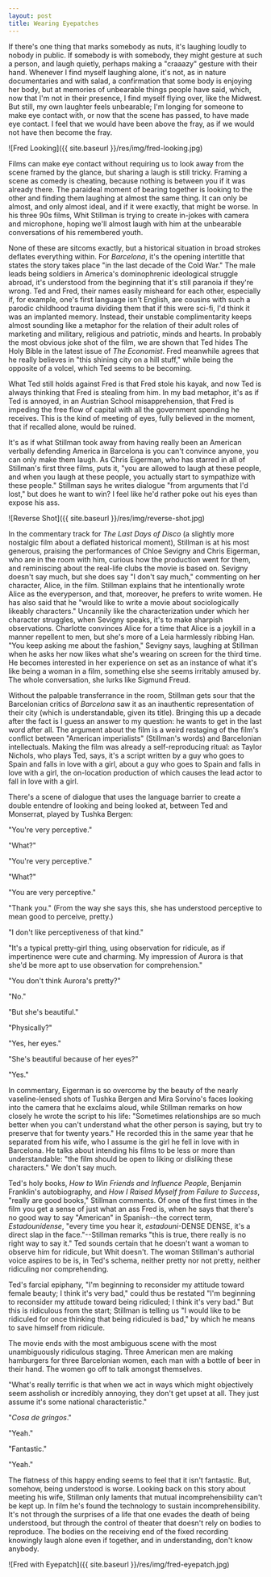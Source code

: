 ```yaml
---
layout: post
title: Wearing Eyepatches
---
```


If there's one thing that marks somebody as nuts, it's laughing loudly to nobody in public. If somebody is with somebody, they might gesture at such a person, and laugh quietly, perhaps making a "craaazy" gesture with their hand. Whenever I find myself laughing alone, it's not, as in nature documentaries and with salad, a confirmation that some body is enjoying her body, but at memories of unbearable things people have said, which, now that I'm not in their presence, I find myself flying over, like the Midwest. But still, my own laughter feels unbearable; I'm longing for someone to make eye contact with, or now that the scene has passed, to have made eye contact. I feel that we would have been above the fray, as if we would not have then become the fray.

![Fred Looking]({{ site.baseurl }}/res/img/fred-looking.jpg)

Films can make eye contact without requiring us to look away from the scene framed by the glance, but sharing a laugh is still tricky. Framing a scene as comedy is cheating, because nothing is between you if it was already there. The paraideal moment of bearing together is looking to the other and finding them laughing at almost the same thing. It can only be almost, and only almost ideal, and if it were exactly, that might be worse. In his three 90s films, Whit Stillman is trying to create in-jokes with camera and microphone, hoping we'll almost laugh with him at the unbearable conversations of his remembered youth.

None of these are sitcoms exactly, but a historical situation in broad strokes deflates everything within. For *Barcelona*, it's the opening intertitle that states the story takes place "in the last decade of the Cold War." The male leads being soldiers in America's dominophrenic ideological struggle abroad, it's understood from the beginning that it's still paranoia if they're wrong. Ted and Fred, their names easily misheard for each other, especially if, for example, one's first language isn't English, are cousins with such a parodic childhood trauma dividing them that if this were sci-fi, I'd think it was an implanted memory. Instead, their unstable complimentarity keeps almost sounding like a metaphor for the relation of their adult roles of marketing and military, religious and patriotic, minds and hearts. In probably the most obvious joke shot of the film, we are shown that Ted hides The Holy Bible in the latest issue of *The Economist*. Fred meanwhile agrees that he really believes in "this shining city on a hill stuff," while being the opposite of a volcel, which Ted seems to be becoming.

What Ted still holds against Fred is that Fred stole his kayak, and now Ted is always thinking that Fred is stealing from him. In my bad metaphor, it's as if Ted is annoyed, in an Austrian School misapprehension, that Fred is impeding the free flow of capital with all the government spending he receives. This is the kind of meeting of eyes, fully believed in the moment, that if recalled alone, would be ruined.

It's as if what Stillman took away from having really been an American verbally defending America in Barcelona is you can't convince anyone, you can only make them laugh. As Chris Eigerman, who has starred in all of Stillman's first three films, puts it, "you are allowed to laugh at these people, and when you laugh at these people, you actually start to sympathize with these people." Stillman says he writes dialogue "from arguments that I'd lost," but does he want to win? I feel like he'd rather poke out his eyes than expose his ass.

![Reverse Shot]({{ site.baseurl }}/res/img/reverse-shot.jpg)

In the commentary track for *The Last Days of Disco* (a slightly more nostalgic film about a deflated historical moment), Stillman is at his most generous, praising the performances of Chloe Sevigny and Chris Eigerman, who are in the room with him, curious how the production went for them, and reminiscing about the real-life clubs the movie is based on. Sevigny doesn't say much, but she does say "I don't say much," commenting on her character, Alice, in the film. Stillman explains that he intentionally wrote Alice as the everyperson, and that, moreover, he prefers to write women. He has also said that he "would like to write a movie about sociologically likeably characters." Uncannily like the characterization under which her character struggles, when Sevigny speaks, it's to make sharpish observations. Charlotte convinces Alice for a time that Alice is a joykill in a manner repellent to men, but she's more of a Leia harmlessly ribbing Han. "You keep asking me about the fashion," Sevigny says, laughing at Stillman when he asks her now likes what she's wearing on screen for the third time. He becomes interested in her experience on set as an instance of what it's like being a woman in a film, something else she seems irritably amused by. The whole conversation, she lurks like Sigmund Freud.

Without the palpable transferrance in the room, Stillman gets sour that the Barcelonian critics of *Barcelona* saw it as an inauthentic representation of their city (which is understandable, given its title). Bringing this up a decade after the fact is I guess an answer to my question: he wants to get in the last word after all. The argument about the film is a weird restaging of the film's conflict between "American imperialists" (Stillman's words) and Barcelonian intellectuals. Making the film was already a self-reproducing ritual: as Taylor Nichols, who plays Ted, says, it's a script written by a guy who goes to Spain and falls in love with a girl, about a guy who goes to Spain and falls in love with a girl, the on-location production of which causes the lead actor to fall in love with a girl.

There's a scene of dialogue that uses the language barrier to create a double entendre of looking and being looked at, between Ted and Monserrat, played by Tushka Bergen:

"You're very perceptive."
 
"What?"
 
"You're very perceptive."
 
"What?"
 
"You are very perceptive."
 
"Thank you." (From the way she says this, she has understood perceptive to mean good to perceive, pretty.)
 
"I don't like perceptiveness of that kind."
 
"It's a typical pretty-girl thing, using observation for ridicule, as if impertinence were cute and charming. My impression of Aurora is that she'd be more apt to use observation for comprehension."
 
"You don't think Aurora's pretty?"
 
"No."

"But she's beautiful."

"Physically?"
 
"Yes, her eyes."
 
"She's beautiful because of her eyes?"
 
"Yes."

In commentary, Eigerman is so overcome by the beauty of the nearly vaseline-lensed shots of Tushka Bergen and Mira Sorvino's faces looking into the camera that he exclaims aloud, while Stillman remarks on how closely he wrote the script to his life: "Sometimes relationships are so much better when you can't understand what the other person is saying, but try to preserve that for twenty years." He recorded this in the same year that he separated from his wife, who I assume is the girl he fell in love with in Barcelona. He talks about intending his films to be less or more than understandable: "the film should be open to liking or disliking these characters." We don't say much.

Ted's holy books, *How to Win Friends and Influence People*, Benjamin Franklin's autobiography, and *How I Raised Myself from Failure to Success*, "really are good books," Stillman comments. Of one of the first times in the film you get a sense of just what an ass Fred is, when he says that there's no good way to say "American" in Spanish--the correct term, *Estadounidense*, "every time you hear it, *estadouni*-DENSE DENSE, it's a direct slap in the face."--Stillman remarks "this is true, there really is no right way to say it." Ted sounds certain that he doesn't want a woman to observe him for ridicule, but Whit doesn't. The woman Stillman's authorial voice aspires to be is, in Ted's schema, neither pretty nor not pretty, neither ridiculing nor comprehending.

Ted's farcial epiphany, "I'm beginning to reconsider my attitude toward female beauty; I think it's very bad," could thus be restated "I'm beginning to reconsider my attitude toward being ridiculed; I think it's very bad." But this is ridiculous from the start; Stillman is telling us "I would like to be ridiculed for once thinking that being ridiculed is bad," by which he means to save himself from ridicule.

The movie ends with the most ambiguous scene with the most unambiguously ridiculous staging. Three American men are making hamburgers for three Barcelonian women, each man with a bottle of beer in their hand. The women go off to talk amongst themselves.

"What's really terrific is that when we act in ways which might objectively seem assholish or incredibly annoying, they don't get upset at all. They just assume it's some national characteristic."

"*Cosa de gringos*."

"Yeah."

"Fantastic."

"Yeah."

The flatness of this happy ending seems to feel that it isn't fantastic. But, somehow, being understood is worse. Looking back on this story about meeting his wife, Stillman only laments that mutual incomprehensibility can't be kept up. In film he's found the technology to sustain incomprehensibility. It's not through the surprises of a life that one evades the death of being understood, but through the control of theater that doesn't rely on bodies to reproduce. The bodies on the receiving end of the fixed recording knowingly laugh alone even if together, and in understanding, don't know anybody.

![Fred with Eyepatch]({{ site.baseurl }}/res/img/fred-eyepatch.jpg)